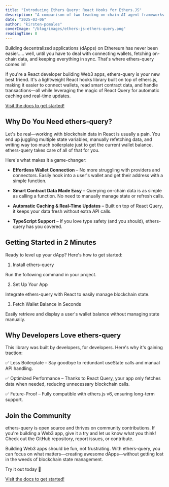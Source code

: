 ```yaml
---
title: "Introducing Ethers Query: React Hooks for Ethers.JS"
description: "A comparison of two leading on-chain AI agent frameworks from a a technical and business perspective."
date: "2025-03-06"
author: "kirsten-pomales"
coverImage: "/blog/images/ethers-js-ethers-query.png"
readingTime: 8
---
```


Building decentralized applications (dApps) on Ethereum has never been easier..... well, until you have to deal with connecting wallets, fetching on-chain data, and keeping everything in sync. That's where ethers-query comes in! 

If you're a React developer building Web3 apps, ethers-query is your new best friend. It's a lightweight React hooks library built on top of ethers.js, making it easier to connect wallets, read smart contract data, and handle transactions—all while leveraging the magic of React Query for automatic caching and real-time updates.

[Visit the docs to get started!](https://ethers-query.recursive.so/)

## Why Do You Need ethers-query?

Let's be real—working with blockchain data in React is usually a pain. You end up juggling multiple state variables, manually refetching data, and writing way too much boilerplate just to get the current wallet balance. ethers-query takes care of all of that for you.

Here's what makes it a game-changer:

- **Effortless Wallet Connection** – No more struggling with providers and connectors. Easily hook into a user's wallet and get their address with a simple function.

- **Smart Contract Data Made Easy** – Querying on-chain data is as simple as calling a function. No need to manually manage state or refresh calls.

- **Automatic Caching & Real-Time Updates** – Built on top of React Query, it keeps your data fresh without extra API calls.

- **TypeScript Support** – If you love type safety (and you should), ethers-query has you covered.

## Getting Started in 2 Minutes

Ready to level up your dApp? Here's how to get started:

1. Install ethers-query

Run the following command in your project.

2. Set Up Your App

Integrate ethers-query with React to easily manage blockchain state.

3. Fetch Wallet Balance in Seconds

Easily retrieve and display a user's wallet balance without managing state manually.

## Why Developers Love ethers-query

This library was built by developers, for developers. Here's why it's gaining traction:

✅ Less Boilerplate – Say goodbye to redundant useState calls and manual API handling.

✅ Optimized Performance – Thanks to React Query, your app only fetches data when needed, reducing unnecessary blockchain calls.

✅ Future-Proof – Fully compatible with ethers.js v6, ensuring long-term support.

## Join the Community

ethers-query is open source and thrives on community contributions. If you're building a Web3 app, give it a try and let us know what you think! Check out the GitHub repository, report issues, or contribute.

Building Web3 apps should be fun, not frustrating. With ethers-query, you can focus on what matters—creating awesome dApps—without getting lost in the weeds of blockchain state management.

Try it out today 🚀

[Visit the docs to get started!](https://ethers-query.recursive.so/)

